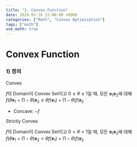 ```yaml
---
title: "2. Convex Function"
date: 2024-03-16 22:00:00 +0900
categories: ["Math", "Convex Optimization"]
tags: ["math"]
use_math: true
---
```


# Convex Function

### 1) 정의

Convex

$f$의 Domain이 Convex Set이고 $0 \leq \theta \leq 1$일 때, 모든 $\mathbf{x}_1 \mathbf{x}_2$에 대해<br>
$f(\theta \mathbf{x}_1 + (1-\theta) \mathbf{x}_2 \leq \theta f(\mathbf{x}_1) + (1-\theta)f(\mathbf{x}_2$

- Concave: $-f$

Strictly Convex

$f$의 Domain이 Convex Set이고 $0 < \theta < 1$일 때, 모든 $\mathbf{x}_1 \mathbf{x}_2$에 대해<br>
$f(\theta \mathbf{x}_1 + (1-\theta) \mathbf{x}_2 < \theta f(\mathbf{x}_1) + (1-\theta)f(\mathbf{x}_2$
